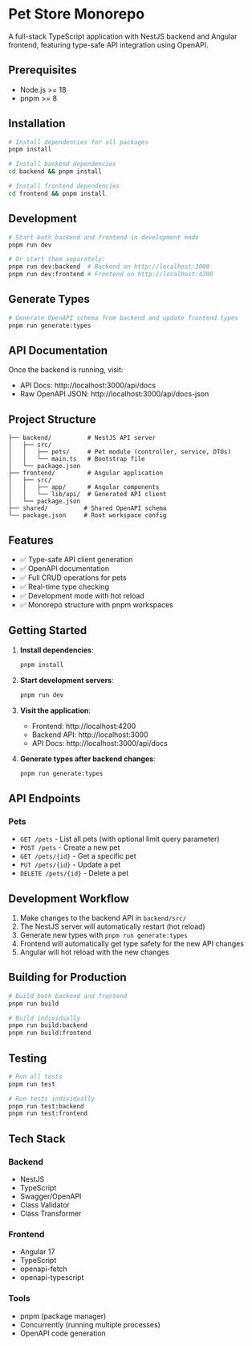 # Pet Store Monorepo

A full-stack TypeScript application with NestJS backend and Angular frontend, featuring type-safe API integration using OpenAPI.

## Prerequisites

- Node.js >= 18
- pnpm >= 8

## Installation

```bash
# Install dependencies for all packages
pnpm install

# Install backend dependencies
cd backend && pnpm install

# Install frontend dependencies
cd frontend && pnpm install
```

## Development

```bash
# Start both backend and frontend in development mode
pnpm run dev

# Or start them separately:
pnpm run dev:backend  # Backend on http://localhost:3000
pnpm run dev:frontend # Frontend on http://localhost:4200
```

## Generate Types

```bash
# Generate OpenAPI schema from backend and update frontend types
pnpm run generate:types
```

## API Documentation

Once the backend is running, visit:

- API Docs: http://localhost:3000/api/docs
- Raw OpenAPI JSON: http://localhost:3000/api/docs-json

## Project Structure

```
├── backend/          # NestJS API server
│   ├── src/
│   │   ├── pets/     # Pet module (controller, service, DTOs)
│   │   └── main.ts   # Bootstrap file
│   └── package.json
├── frontend/         # Angular application
│   ├── src/
│   │   ├── app/      # Angular components
│   │   └── lib/api/  # Generated API client
│   └── package.json
├── shared/          # Shared OpenAPI schema
└── package.json     # Root workspace config
```

## Features

- ✅ Type-safe API client generation
- ✅ OpenAPI documentation
- ✅ Full CRUD operations for pets
- ✅ Real-time type checking
- ✅ Development mode with hot reload
- ✅ Monorepo structure with pnpm workspaces

## Getting Started

1. **Install dependencies**:

   ```bash
   pnpm install
   ```

2. **Start development servers**:

   ```bash
   pnpm run dev
   ```

3. **Visit the application**:

   - Frontend: http://localhost:4200
   - Backend API: http://localhost:3000
   - API Docs: http://localhost:3000/api/docs

4. **Generate types after backend changes**:
   ```bash
   pnpm run generate:types
   ```

## API Endpoints

### Pets

- `GET /pets` - List all pets (with optional limit query parameter)
- `POST /pets` - Create a new pet
- `GET /pets/{id}` - Get a specific pet
- `PUT /pets/{id}` - Update a pet
- `DELETE /pets/{id}` - Delete a pet

## Development Workflow

1. Make changes to the backend API in `backend/src/`
2. The NestJS server will automatically restart (hot reload)
3. Generate new types with `pnpm run generate:types`
4. Frontend will automatically get type safety for the new API changes
5. Angular will hot reload with the new changes

## Building for Production

```bash
# Build both backend and frontend
pnpm run build

# Build individually
pnpm run build:backend
pnpm run build:frontend
```

## Testing

```bash
# Run all tests
pnpm run test

# Run tests individually
pnpm run test:backend
pnpm run test:frontend
```

## Tech Stack

### Backend

- NestJS
- TypeScript
- Swagger/OpenAPI
- Class Validator
- Class Transformer

### Frontend

- Angular 17
- TypeScript
- openapi-fetch
- openapi-typescript

### Tools

- pnpm (package manager)
- Concurrently (running multiple processes)
- OpenAPI code generation

